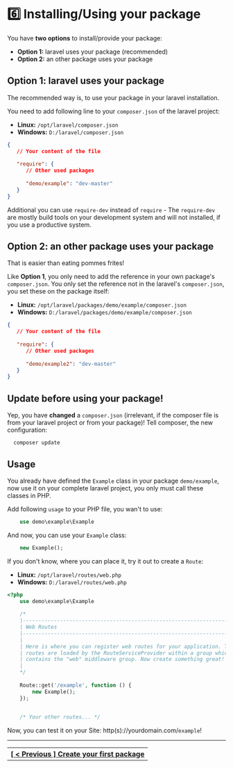 # :six: Installing/Using your package

You have **two options** to install/provide your package:
 - **Option 1:** laravel uses your package (recommended)
 - **Option 2:** an other package uses your package
 
## **Option 1:** laravel uses your package
The recommended way is, to use your package in your laravel installation.

You need to add following line to your `composer.json` of the laravel project:

 - **Linux:** `/opt/laravel/composer.json`
 - **Windows:** `D:/laravel/composer.json`
```json
{
   // Your content of the file
   
   "require": {
      // Other used packages
      
      "demo/example": "dev-master"
   }
}
```

Additional you can use `require-dev` instead of `require` - The `require-dev` are mostly build tools on your development system and will not installed, if you use a productive system.

## **Option 2:** an other package uses your package
That is easier than eating pommes frites!

Like **Option 1**, you only need to add the reference in your own package's `composer.json`. You only set the reference not in the laravel's `composer.json`, you set these on the package itself:
 - **Linux:** `/opt/laravel/packages/demo/example/composer.json`
 - **Windows:** `D:/laravel/packages/demo/example/composer.json`
```json
{
   // Your content of the file
   
   "require": {
      // Other used packages
      
      "demo/example2": "dev-master"
   }
}
```

## Update before using your package!
Yep, you have **changed** a `composer.json` (irrelevant, if the composer file is from your laravel project or from your package)!
Tell composer, the new configuration:

```
  composer update
```

## Usage
You already have defined the `Example` class  in your package `demo/example`, now use it on your complete laravel project, you only must call these classes in PHP.

Add following `usage` to your PHP file, you wan't to use:

```php
    use demo\example\Example
```

And now, you can use your `Example` class:

```php
    new Example();
```

If you don't know, where you can place it, try it out to create a `Route`:

 - **Linux:** `/opt/laravel/routes/web.php`
 - **Windows:** `D:/laravel/routes/web.php`
```php
<?php
    use demo\example\Example
    
    /*
    |--------------------------------------------------------------------------
    | Web Routes
    |--------------------------------------------------------------------------
    |
    | Here is where you can register web routes for your application. These
    | routes are loaded by the RouteServiceProvider within a group which
    | contains the "web" middleware group. Now create something great!
    |
    */
    
    Route::get('/example', function () {
        new Example();
    });

    
    /* Your other routes... */
```

Now, you can test it on your Site: http(s)://yourdomain.com/`example`!

----
<table width="100%">
  <tr>
    <th>
      <a href="package.md">[ < Previous ] Create your first package</a>
    </th>
  </tr>
</div>
